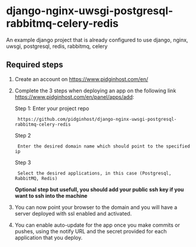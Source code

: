 # django-nginx-uwsgi-postgresql-rabbitmq-celery-redis
An example django project that is already configured to use django, nginx, uwsgi, postgresql, redis, rabbitmq, celery

## Required steps
1. Create an account on https://www.pidginhost.com/en/
2. Complete the 3 steps when deploying an app on the following link https://www.pidginhost.com/en/panel/apps/add:
    
    Step 1:
        Enter your project repo 

        https://github.com/pidginhost/django-nginx-uwsgi-postgresql-rabbitmq-celery-redis
    
    Step 2
        
        Enter the desired domain name which should point to the specified ip
    Step 3
    
        Select the desired applications, in this case (Postgresql, RabbitMQ, Redis)

    **Optional step but usefull, you should add your public ssh key if you want to ssh into the machine**
3. You can now point your browser to the domain and you will have a server deployed with ssl enabled and activated.

4. You can enable auto-update for the app once you make commits or pushes, using the notify URL and the secret provided for each application that you deploy.